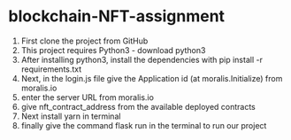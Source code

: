 # blockchain-NFT-assignment

1. First clone the project from GitHub
2. This project requires Python3 - download python3
3. After installing python3, install the dependencies with pip install -r requirements.txt
4. Next, in the login.js file give the Application id (at moralis.Initialize) from moralis.io
5. enter the server URL from moralis.io
6. give nft_contract_address from the available deployed contracts
7. Next install yarn in terminal
8. finally give the command flask run in the terminal to run our project
